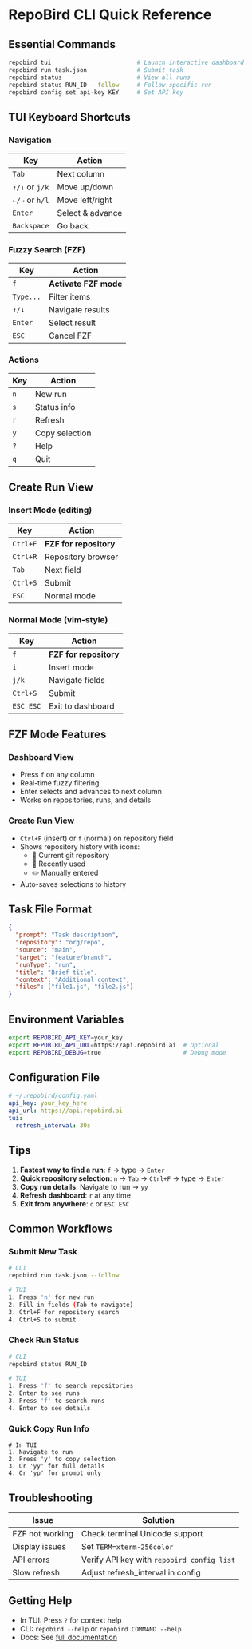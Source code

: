# RepoBird CLI Quick Reference

## Essential Commands

```bash
repobird tui                        # Launch interactive dashboard
repobird run task.json              # Submit task
repobird status                     # View all runs
repobird status RUN_ID --follow     # Follow specific run
repobird config set api-key KEY     # Set API key
```

## TUI Keyboard Shortcuts

### Navigation
| Key | Action |
|-----|--------|
| `Tab` | Next column |
| `↑/↓` or `j/k` | Move up/down |
| `←/→` or `h/l` | Move left/right |
| `Enter` | Select & advance |
| `Backspace` | Go back |

### Fuzzy Search (FZF)
| Key | Action |
|-----|--------|
| `f` | **Activate FZF mode** |
| `Type...` | Filter items |
| `↑/↓` | Navigate results |
| `Enter` | Select result |
| `ESC` | Cancel FZF |

### Actions
| Key | Action |
|-----|--------|
| `n` | New run |
| `s` | Status info |
| `r` | Refresh |
| `y` | Copy selection |
| `?` | Help |
| `q` | Quit |

## Create Run View

### Insert Mode (editing)
| Key | Action |
|-----|--------|
| `Ctrl+F` | **FZF for repository** |
| `Ctrl+R` | Repository browser |
| `Tab` | Next field |
| `Ctrl+S` | Submit |
| `ESC` | Normal mode |

### Normal Mode (vim-style)
| Key | Action |
|-----|--------|
| `f` | **FZF for repository** |
| `i` | Insert mode |
| `j/k` | Navigate fields |
| `Ctrl+S` | Submit |
| `ESC ESC` | Exit to dashboard |

## FZF Mode Features

### Dashboard View
- Press `f` on any column
- Real-time fuzzy filtering
- Enter selects and advances to next column
- Works on repositories, runs, and details

### Create Run View
- `Ctrl+F` (insert) or `f` (normal) on repository field
- Shows repository history with icons:
  - 📁 Current git repository
  - 🔄 Recently used
  - ✏️ Manually entered
- Auto-saves selections to history

## Task File Format

```json
{
  "prompt": "Task description",
  "repository": "org/repo",
  "source": "main",
  "target": "feature/branch",
  "runType": "run",
  "title": "Brief title",
  "context": "Additional context",
  "files": ["file1.js", "file2.js"]
}
```

## Environment Variables

```bash
export REPOBIRD_API_KEY=your_key
export REPOBIRD_API_URL=https://api.repobird.ai  # Optional
export REPOBIRD_DEBUG=true                       # Debug mode
```

## Configuration File

```yaml
# ~/.repobird/config.yaml
api_key: your_key_here
api_url: https://api.repobird.ai
tui:
  refresh_interval: 30s
```

## Tips

1. **Fastest way to find a run**: `f` → type → `Enter`
2. **Quick repository selection**: `n` → `Tab` → `Ctrl+F` → type → `Enter`
3. **Copy run details**: Navigate to run → `yy`
4. **Refresh dashboard**: `r` at any time
5. **Exit from anywhere**: `q` or `ESC ESC`

## Common Workflows

### Submit New Task
```bash
# CLI
repobird run task.json --follow

# TUI
1. Press 'n' for new run
2. Fill in fields (Tab to navigate)
3. Ctrl+F for repository search
4. Ctrl+S to submit
```

### Check Run Status
```bash
# CLI
repobird status RUN_ID

# TUI
1. Press 'f' to search repositories
2. Enter to see runs
3. Press 'f' to search runs
4. Enter to see details
```

### Quick Copy Run Info
```
# In TUI
1. Navigate to run
2. Press 'y' to copy selection
3. Or 'yy' for full details
4. Or 'yp' for prompt only
```

## Troubleshooting

| Issue | Solution |
|-------|----------|
| FZF not working | Check terminal Unicode support |
| Display issues | Set `TERM=xterm-256color` |
| API errors | Verify API key with `repobird config list` |
| Slow refresh | Adjust refresh_interval in config |

## Getting Help

- In TUI: Press `?` for context help
- CLI: `repobird --help` or `repobird COMMAND --help`
- Docs: See [full documentation](./README.md)